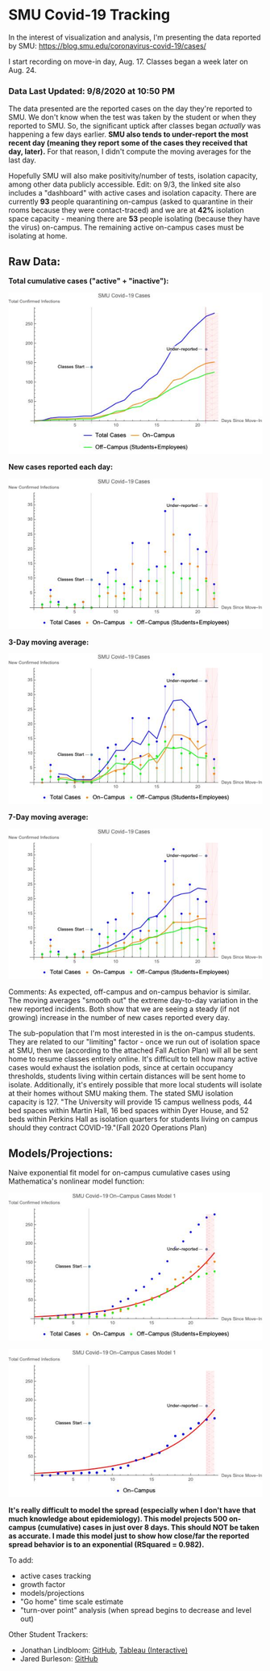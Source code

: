 # SMU Covid-19 Tracking
In the interest of visualization and analysis, I'm presenting the data reported by SMU: https://blog.smu.edu/coronavirus-covid-19/cases/

I start recording on move-in day, Aug. 17. Classes began a week later on Aug. 24.

### Data Last Updated: 9/8/2020 at 10:50 PM

The data presented are the reported cases on the day they're reported to SMU. We don't know when the test was taken by the student or when they reported to SMU. So, the significant uptick after classes began _actually_ was happening a few days earlier. **SMU also tends to under-report the most recent day (meaning they report some of the cases they received that day, later).** For that reason, I didn't compute the moving averages for the last day.

Hopefully SMU will also make positivity/number of tests, isolation capacity, among other data publicly accessible. Edit: on 9/3, the linked site also includes a "dashboard" with active cases and isolation capacity. There are currently **93** people quarantining on-campus (asked to quarantine in their rooms because they were contact-traced) and we are at **42%** isolation space capacity - meaning there are **53** people isolating (because they have the virus) on-campus. The remaining active on-campus cases must be isolating at home.

## Raw Data:

__Total cumulative cases ("active" + "inactive"):__

![tot](https://github.com/NoahPearson/SMU_Covid-19_Tracking/blob/master/Plots/9:8_tot.jpeg)

__New cases reported each day:__

![new](https://github.com/NoahPearson/SMU_Covid-19_Tracking/blob/master/Plots/9:8_new.jpeg)

__3-Day moving average:__

![3day](https://github.com/NoahPearson/SMU_Covid-19_Tracking/blob/master/Plots/9:8_mov3avg.jpeg)

__7-Day moving average:__

![7day](https://github.com/NoahPearson/SMU_Covid-19_Tracking/blob/master/Plots/9:8_mov7avg.jpeg)

Comments:
As expected, off-campus and on-campus behavior is similar. The moving averages "smooth out" the extreme day-to-day variation in the new reported incidents. Both show that we are seeing a steady (if not growing) increase in the number of new cases reported every day. 

The sub-population that I'm most interested in is the on-campus students. They are related to our "limiting" factor - once we run out of isolation space at SMU, then we (according to the attached Fall Action Plan) will all be sent home to resume classes entirely online. It's difficult to tell how many active cases would exhaust the isolation pods, since at certain occupancy thresholds, students living within certain distances will be sent home to isolate. Additionally, it's entirely possible that more local students will isolate at their homes without SMU making them. The stated SMU isolation capacity is 127. "The University will provide 15 campus wellness pods, 44 bed spaces within Martin Hall, 16 bed spaces within Dyer House, and 52 beds within Perkins Hall as isolation quarters for students living on campus should they contract COVID-19."(Fall 2020 Operations Plan)

## Models/Projections:

Naive exponential fit model for on-campus cumulative cases using Mathematica's nonlinear model function:

![model](https://github.com/NoahPearson/SMU_Covid-19_Tracking/blob/master/Plots/9:8_mod1.jpeg)

![model again](https://github.com/NoahPearson/SMU_Covid-19_Tracking/blob/master/Plots/9:8_mod1.2.jpeg)

**It's really difficult to model the spread (especially when I don't have that much knowledge about epidemiology). This model projects 500 on-campus (cumulative) cases in just over 8 days. This should NOT be taken as accurate. I made this model just to show how close/far the reported spread behavior is to an exponential (RSquared = 0.982).**

To add:
* active cases tracking
* growth factor
* models/projections
* "Go home" time scale estimate
* "turn-over point" analysis (when spread begins to decrease and level out)

Other Student Trackers:
* Jonathan Lindbloom: [GitHub](https://github.com/Jonathan-Lindbloom/SMU-COVID-19), [Tableau (Interactive)](https://public.tableau.com/profile/jonathan.lindbloom#!/vizhome/SMUCOVID-19InteractiveDashboard/Dashboard)
* Jared Burleson: [GitHub](https://github.com/jared-burleson/SMU_COVID_Case_Tracker)
